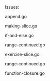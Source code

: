 issues:

append.go

making-slice.go

if-and-else.go

range-continued.go

exercise-slice.go

range-continued.go

function-closure.go